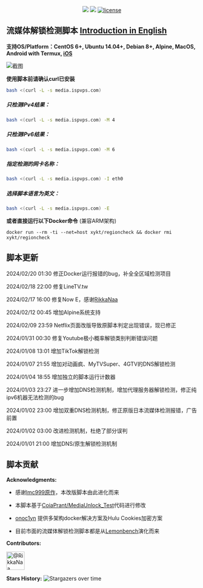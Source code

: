 <p align="center">
<img src="https://hits.seeyoufarm.com/api/count/keep/badge.svg?url=https%3A%2F%2Fmedia.ispvps.com&count_bg=%2379C83D&title_bg=%23555555&icon=&icon_color=%23E7E7E7&title=runs&edge_flat=false"/> 
<img src="https://hits.seeyoufarm.com/api/count/incr/badge.svg?url=https%3A%2F%2Fgithub.com%2Fxykt%2FRegionRestrictionCheck&count_bg=%233DC8C0&title_bg=%23555555&icon=&icon_color=%23E7E7E7&title=visits&edge_flat=false"/> 
<a href="/LICENSE"><img src="https://img.shields.io/badge/license-GPL-blue.svg" alt="license" /></a>  
</p>

## 流媒体解锁检测脚本 [Introduction in English](https://github.com/lmc999/RegionRestrictionCheck/blob/main/README_EN.md)

**支持OS/Platform：CentOS 6+, Ubuntu 14.04+, Debian 8+, Alpine, MacOS, Android with Termux, [iOS](https://github.com/lmc999/RegionRestrictionCheck/wiki/iOS%E8%BF%90%E8%A1%8C%E8%84%9A%E6%9C%AC%E6%96%B9%E6%B3%95)**

![截图](https://raw.githubusercontent.com/xykt/RegionRestrictionCheck/main/reference/IMG/ScreenShot.png)

**使用脚本前请确认curl已安装**

````bash
bash <(curl -L -s media.ispvps.com)
````

##### 只检测IPv4结果：
````bash
bash <(curl -L -s media.ispvps.com) -M 4
````

##### 只检测IPv6结果：
````bash
bash <(curl -L -s media.ispvps.com) -M 6
````

##### 指定检测的网卡名称：
````bash
bash <(curl -L -s media.ispvps.com) -I eth0
````

##### 选择脚本语言为英文：
````bash
bash <(curl -L -s media.ispvps.com) -E
````

**或者直接运行以下Docker命令** (兼容ARM架构)
````docker
docker run --rm -ti --net=host xykt/regioncheck && docker rmi xykt/regioncheck
````

## 脚本更新

2024/02/20 01:30 修正Docker运行报错的bug，补全全区域检测项目

2024/02/18 22:00 修复LineTV.tw

2024/02/17 16:00 修复Now E，感谢[RikkaNaa](https://github.com/RikkaNaa)

2024/02/12 00:45 增加Alpine系统支持

2024/02/09 23:59 Netflix页面改版导致原脚本判定出现错误，现已修正

2024/01/31 00:30 修复Youtube极小概率解锁类别判断错误问题

2024/01/08 13:01 增加TikTok解锁检测

2024/01/07 21:55 增加对动画疯、MyTVSuper、4GTV的DNS解锁检测

2024/01/04 18:55 增加独立的脚本运行计数器

2024/01/03 23:27 进一步增加DNS检测机制，增加代理服务器解锁检测，修正纯ipv6机器无法检测的bug

2024/01/02 23:00 增加双重DNS检测机制，修正原版日本流媒体检测报错，广告前置

2024/01/02 03:00 改进检测机制，杜绝了部分误判

2024/01/01 21:00 增加DNS/原生解锁检测机制

## 脚本贡献

**Acknowledgments:**

- 感谢[lmc999原作](https://github.com/lmc999/RegionRestrictionCheck)，本改版脚本由此进化而来

- 本脚本基于[CoiaPrant/MediaUnlock_Test](https://github.com/CoiaPrant/MediaUnlock_Test)代码进行修改

- [onoc1yn](https://github.com/onoc1yn) 提供多架构docker解决方案及Hulu Cookies加密方案

- 目前市面的流媒体解锁检测脚本都是从[Lemonbench](https://github.com/LemonBench/LemonBench)演化而来

**Contributors:**

<a href="https://github.com/RikkaNaa"><img src="https://avatars.githubusercontent.com/u/98643870?s=60&v=4" alt="@RikkaNaa" size="48" height="48" width="48" data-view-component="true"></img></a>

**Stars History:**
![Stargazers over time](https://starchart.cc/xykt/RegionRestrictionCheck.svg?background=%23FFFFFF&axis=%23333333&line=%2377dd77)




